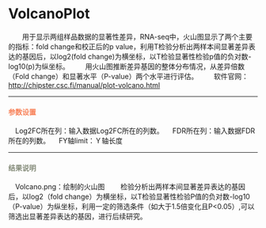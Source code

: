 # VolcanoPlot
　　用于显示两组样品数据的显著性差异，RNA-seq中，火山图显示了两个主要的指标：fold change和校正后的p value，利用T检验分析出两样本间显著差异表达的基因后，以log2(fold change)为横坐标，以T检验显著性检验p值的负对数-log10(p)为纵坐标。
　　用火山图推断差异基因的整体分布情况，从差异倍数（Fold change）和显著水平（P-value）两个水平进行评估。
　　软件官网：http://chipster.csc.fi/manual/plot-volcano.html
****
#### **<i class="fa fa-cog" aria-hidden="true" style="color:#F88158"></i> <span style="color:#F88158">参数设置**
　<label id='logFC'>Log2FC所在列：</label>输入数据Log2FC所在的列数。
　<label id='fdr'>FDR所在列：</label>输入数据FDR所在的列数。
　<label id='ylimit'>FY轴limit</label>：Ｙ轴长度

****
#### **<i class="fa fa-file-text" aria-hidden="true" style="color:#848b79"></i><span style="color:#848b79"> 结果说明**
　Volcano.png：绘制的火山图
　　检验分析出两样本间显著差异表达的基因后，以log2（fold change）为横坐标，以T检验显著性检验P值的负对数-log10（P-value）为纵坐标，利用一定的筛选条件（如大于1.5倍变化且P<0.05）,可以筛选出显著差异表达的基因，进行后续研究。
<div style="text-align:center">
<img data-src="1.png" width="500px" ></img>
</div>